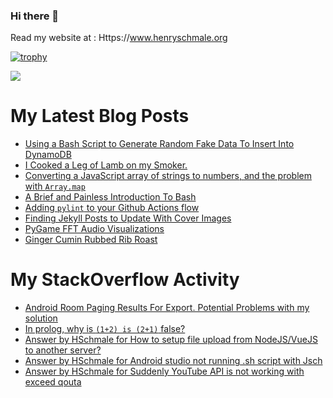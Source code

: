 ### Hi there 👋

Read my website at : Https://www.henryschmale.org

[![trophy](https://github-profile-trophy.vercel.app/?username=hschmale16)](https://github.com/ryo-ma/github-profile-trophy)

![](https://komarev.com/ghpvc/?username=hschmale16)

# My Latest Blog Posts
<!-- BLOG-POST-LIST:START -->
- [Using a Bash Script to Generate Random Fake Data To Insert Into DynamoDB](https://www.henryschmale.org/2021/03/30/aws-dynamo-faker.html)
- [I Cooked a Leg of Lamb on my Smoker.](https://www.henryschmale.org/2021/03/26/leg-of-lamb.html)
- [Converting a JavaScript array of strings to numbers, and the problem with `Array.map`](https://www.henryschmale.org/2021/03/15/parseInt-array.html)
- [A Brief and Painless Introduction To Bash](https://www.henryschmale.org/2021/01/27/bash-pres.html)
- [Adding `pylint` to your Github Actions flow](https://www.henryschmale.org/2021/01/21/pylint-github-actions.html)
- [Finding Jekyll Posts to Update With Cover Images](https://www.henryschmale.org/2021/01/10/grep-jekyll-img-covers.html)
- [PyGame FFT Audio Visualizations](https://www.henryschmale.org/2021/01/07/pygame-linein-audio-viz.html)
- [Ginger Cumin Rubbed Rib Roast](https://www.henryschmale.org/2020/12/31/rib-roast-rub.html)
<!-- BLOG-POST-LIST:END -->

# My StackOverflow Activity
<!-- STACKOVERFLOW:START -->
- [Android Room Paging Results For Export. Potential Problems with my solution](https://stackoverflow.com/questions/66377671/android-room-paging-results-for-export-potential-problems-with-my-solution)
- [In prolog, why is `(1+2) is (2+1)` false?](https://stackoverflow.com/questions/65083397/in-prolog-why-is-12-is-21-false)
- [Answer by HSchmale for How to setup file upload from NodeJS/VueJS to another server?](https://stackoverflow.com/questions/63026513/how-to-setup-file-upload-from-nodejs-vuejs-to-another-server/63026557#63026557)
- [Answer by HSchmale for Android studio not running .sh script with Jsch](https://stackoverflow.com/questions/63022349/android-studio-not-running-sh-script-with-jsch/63025525#63025525)
- [Answer by HSchmale for Suddenly YouTube API is not working with exceed qouta](https://stackoverflow.com/questions/63025470/suddenly-youtube-api-is-not-working-with-exceed-qouta/63025506#63025506)
<!-- STACKOVERFLOW:END -->
